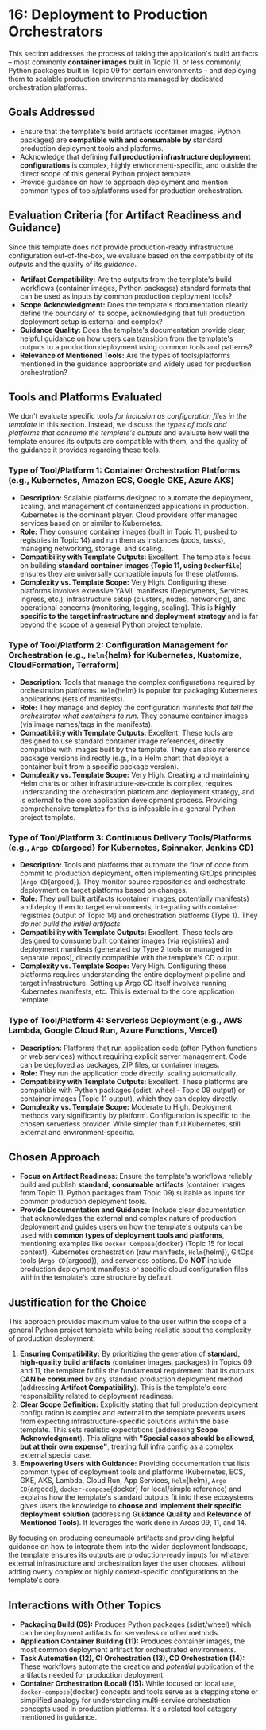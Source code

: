 # 16: Deployment to Production Orchestrators

This section addresses the process of taking the application's build artifacts – most commonly **container images** built in Topic 11, or less commonly, Python packages built in Topic 09 for certain environments – and deploying them to scalable production environments managed by dedicated orchestration platforms.

## Goals Addressed

- Ensure that the template's build artifacts (container images, Python packages) are **compatible with and consumable by** standard production deployment tools and platforms.
- Acknowledge that defining **full production infrastructure deployment configurations** is complex, highly environment-specific, and outside the direct scope of this general Python project template.
- Provide guidance on how to approach deployment and mention common types of tools/platforms used for production orchestration.

## Evaluation Criteria (for Artifact Readiness and Guidance)

Since this template does _not_ provide production-ready infrastructure configuration out-of-the-box, we evaluate based on the compatibility of its _outputs_ and the quality of its _guidance_.

- **Artifact Compatibility:** Are the outputs from the template's build workflows (container images, Python packages) standard formats that can be used as inputs by common production deployment tools?
- **Scope Acknowledgment:** Does the template's documentation clearly define the boundary of its scope, acknowledging that full production deployment setup is external and complex?
- **Guidance Quality:** Does the template's documentation provide clear, helpful guidance on how users can transition from the template's outputs to a production deployment using common tools and patterns?
- **Relevance of Mentioned Tools:** Are the types of tools/platforms mentioned in the guidance appropriate and widely used for production orchestration?

## Tools and Platforms Evaluated

We don't evaluate specific tools _for inclusion as configuration files in the template_ in this section. Instead, we discuss the _types of tools and platforms that consume the template's outputs_ and evaluate how well the template ensures its outputs are compatible with them, and the quality of the guidance it provides regarding these tools.

### Type of Tool/Platform 1: Container Orchestration Platforms (e.g., Kubernetes, Amazon ECS, Google GKE, Azure AKS)

- **Description:** Scalable platforms designed to automate the deployment, scaling, and management of containerized applications in production. Kubernetes is the dominant player. Cloud providers offer managed services based on or similar to Kubernetes.
- **Role:** They consume container images (built in Topic 11, pushed to registries in Topic 14) and run them as instances (pods, tasks), managing networking, storage, and scaling.
- **Compatibility with Template Outputs:** Excellent. The template's focus on building **standard container images (Topic 11, using `Dockerfile`)** ensures they are universally compatible inputs for these platforms.
- **Complexity vs. Template Scope:** Very High. Configuring these platforms involves extensive YAML manifests (Deployments, Services, Ingress, etc.), infrastructure setup (clusters, nodes, networking), and operational concerns (monitoring, logging, scaling). This is **highly specific to the target infrastructure and deployment strategy** and is far beyond the scope of a general Python project template.

### Type of Tool/Platform 2: Configuration Management for Orchestration (e.g., `Helm`{helm} for Kubernetes, Kustomize, CloudFormation, Terraform)

- **Description:** Tools that manage the complex configurations required by orchestration platforms. `Helm`{helm} is popular for packaging Kubernetes applications (sets of manifests).
- **Role:** They manage and deploy the configuration manifests _that tell the orchestrator what containers to run_. They consume container images (via image names/tags in the manifests).
- **Compatibility with Template Outputs:** Excellent. These tools are designed to use standard container image references, directly compatible with images built by the template. They can also reference package versions indirectly (e.g., in a Helm chart that deploys a container built from a specific package version).
- **Complexity vs. Template Scope:** Very High. Creating and maintaining Helm charts or other infrastructure-as-code is complex, requires understanding the orchestration platform and deployment strategy, and is external to the core application development process. Providing comprehensive templates for this is infeasible in a general Python project template.

### Type of Tool/Platform 3: Continuous Delivery Tools/Platforms (e.g., `Argo CD`{argocd} for Kubernetes, Spinnaker, Jenkins CD)

- **Description:** Tools and platforms that automate the flow of code from commit to production deployment, often implementing GitOps principles (`Argo CD`{argocd}). They monitor source repositories and orchestrate deployment on target platforms based on changes.
- **Role:** They pull built artifacts (container images, potentially manifests) and deploy them to target environments, integrating with container registries (output of Topic 14) and orchestration platforms (Type 1). They _do not build the initial artifacts_.
- **Compatibility with Template Outputs:** Excellent. These tools are designed to consume built container images (via registries) and deployment manifests (generated by Type 2 tools or managed in separate repos), directly compatible with the template's CD output.
- **Complexity vs. Template Scope:** Very High. Configuring these platforms requires understanding the entire deployment pipeline and target infrastructure. Setting up Argo CD itself involves running Kubernetes manifests, etc. This is external to the core application template.

### Type of Tool/Platform 4: Serverless Deployment (e.g., AWS Lambda, Google Cloud Run, Azure Functions, Vercel)

- **Description:** Platforms that run application code (often Python functions or web services) without requiring explicit server management. Code can be deployed as packages, ZIP files, or container images.
- **Role:** They run the application code directly, scaling automatically.
- **Compatibility with Template Outputs:** Excellent. These platforms are compatible with Python packages (sdist, wheel - Topic 09 output) or container images (Topic 11 output), which they can deploy directly.
- **Complexity vs. Template Scope:** Moderate to High. Deployment methods vary significantly by platform. Configuration is specific to the chosen serverless provider. While simpler than full Kubernetes, still external and environment-specific.

## Chosen Approach

- **Focus on Artifact Readiness:** Ensure the template's workflows reliably build and publish **standard, consumable artifacts** (container images from Topic 11, Python packages from Topic 09) suitable as inputs for common production deployment tools.
- **Provide Documentation and Guidance:** Include clear documentation that acknowledges the external and complex nature of production deployment and guides users on how the template's outputs can be used with **common types of deployment tools and platforms**, mentioning examples like `Docker Compose`{docker} (Topic 15 for local context), Kubernetes orchestration (raw manifests, `Helm`{helm}), GitOps tools (`Argo CD`{argocd}), and serverless options. Do **NOT** include production deployment manifests or specific cloud configuration files within the template's core structure by default.

## Justification for the Choice

This approach provides maximum value to the user within the scope of a general Python project template while being realistic about the complexity of production deployment:

1.  **Ensuring Compatibility:** By prioritizing the generation of **standard, high-quality build artifacts** (container images, packages) in Topics 09 and 11, the template fulfills the fundamental requirement that its outputs **CAN be consumed** by any standard production deployment method (addressing **Artifact Compatibility**). This is the template's core responsibility related to deployment readiness.
2.  **Clear Scope Definition:** Explicitly stating that full production deployment configuration is complex and external to the template prevents users from expecting infrastructure-specific solutions within the base template. This sets realistic expectations (addressing **Scope Acknowledgment**). This aligns with **"Special cases should be allowed, but at their own expense"**, treating full infra config as a complex external special case.
3.  **Empowering Users with Guidance:** Providing documentation that lists common types of deployment tools and platforms (Kubernetes, ECS, GKE, AKS, Lambda, Cloud Run, App Services, `Helm`{helm}, `Argo CD`{argocd}, `docker-compose`{docker} for local/simple reference) and explains how the template's standard outputs fit into these ecosystems gives users the knowledge to **choose and implement their specific deployment solution** (addressing **Guidance Quality** and **Relevance of Mentioned Tools**). It leverages the work done in Areas 09, 11, and 14.

By focusing on producing consumable artifacts and providing helpful guidance on how to integrate them into the wider deployment landscape, the template ensures its outputs are production-ready inputs for whatever external infrastructure and orchestration layer the user chooses, without adding overly complex or highly context-specific configurations to the template's core.

## Interactions with Other Topics

- **Packaging Build (09):** Produces Python packages (sdist/wheel) which can be deployment artifacts for serverless or other methods.
- **Application Container Building (11):** Produces container images, the most common deployment artifact for orchestrated environments.
- **Task Automation (12), CI Orchestration (13), CD Orchestration (14):** These workflows automate the creation and _potential_ publication of the artifacts needed for production deployment.
- **Container Orchestration (Local) (15):** While focused on local use, `docker-compose`{docker} concepts and tools serve as a stepping stone or simplified analogy for understanding multi-service orchestration concepts used in production platforms. It's a related tool category mentioned in guidance.
